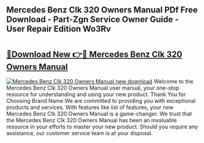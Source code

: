 ## Mercedes Benz Clk 320 Owners Manual PDf Free Download - Part-Zgn Service Owner Guide - User Repair Edition Wo3Rv

# <h2><a href="http://bc81833.oget.top/?id=Mercedes+Benz+Clk+320+Owners+Manual">🔗Download New 👉🔴 Mercedes Benz Clk 320 Owners Manual</a></h2>

[![Mercedes Benz Clk 320 Owners Manual new download](https://i.imgur.com/5g1atiW.png)](http://bc81833.oget.top/?id=Mercedes+Benz+Clk+320+Owners+Manual)
Welcome to the Mercedes Benz Clk 320 Owners Manual user manual, your one-stop resource for understanding and using your new product. Thank You for Choosing Brand Name We are committed to providing you with exceptional products and services. With features like list of features, your new Mercedes Benz Clk 320 Owners Manual is a game-changer. We trust that the Mercedes Benz Clk 320 Owners Manual has been an invaluable resource in your efforts to master your new product. Should you require any assistance, our customer service team is at your disposal.
